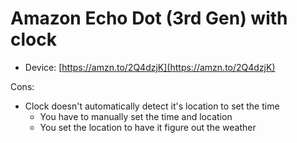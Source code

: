 # Amazon Echo Dot \(3rd Gen\) with clock

* Device: [https://amzn.to/2Q4dzjK](https://amzn.to/2Q4dzjK)

Cons:

* Clock doesn't automatically detect it's location to set the time
  * You have to manually set the time and location
  * You set the location to have it figure out the weather



